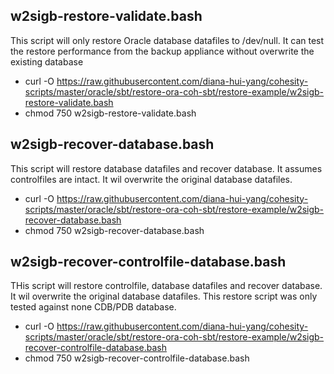 
## w2sigb-restore-validate.bash
This script will only restore Oracle database datafiles to /dev/null. It can test the restore performance from the backup appliance without overwrite the existing database

- curl -O https://raw.githubusercontent.com/diana-hui-yang/cohesity-scripts/master/oracle/sbt/restore-ora-coh-sbt/restore-example/w2sigb-restore-validate.bash
- chmod 750 w2sigb-restore-validate.bash

## w2sigb-recover-database.bash
This script will restore database datafiles and recover database. It assumes controlfiles are intact. It wil overwrite the original database datafiles.

- curl -O https://raw.githubusercontent.com/diana-hui-yang/cohesity-scripts/master/oracle/sbt/restore-ora-coh-sbt/restore-example/w2sigb-recover-database.bash
- chmod 750 w2sigb-recover-database.bash

## w2sigb-recover-controlfile-database.bash
THis script will restore controlfile, database datafiles and recover database. It wil overwrite the original database datafiles. This restore script was only tested
against none CDB/PDB database.

- curl -O https://raw.githubusercontent.com/diana-hui-yang/cohesity-scripts/master/oracle/sbt/restore-ora-coh-sbt/restore-example/w2sigb-recover-controlfile-database.bash
- chmod 750 w2sigb-recover-controlfile-database.bash
